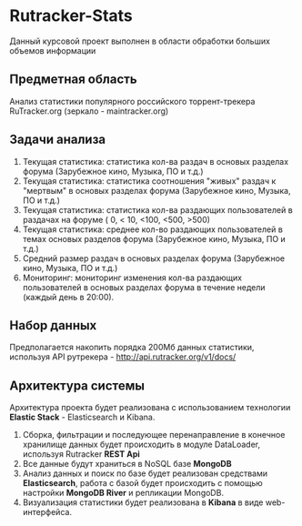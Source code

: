 # Rutracker-Stats

Данный курсовой проект выполнен в области обработки больших объемов информации

## Предметная область
Анализ статистики популярного российского торрент-трекера RuTracker.org (зеркало - maintracker.org)

## Задачи анализа
1. Текущая статистика: статистика кол-ва раздач в основых разделах форума (Зарубежное кино, Музыка, ПО и т.д.)
2. Текущая статистика: статистика соотношения "живых" раздач к "мертвым" в основых разделах форума (Зарубежное кино, Музыка, ПО и т.д.)
3. Текущая статистика: статистика кол-ва раздающих пользователей в раздачах на форуме ( 0, < 10, <100, <500, >500)
4. Текущая статистика: среднее кол-во раздающих пользователей в темах основых разделов форума (Зарубежное кино, Музыка, ПО и т.д.)
5. Средний размер раздач в основых разделах форума (Зарубежное кино, Музыка, ПО и т.д.)
6. Мониторинг: мониторинг изменения кол-ва раздающих пользователей в основых разделах форума в течение недели (каждый день в 20:00).

## Набор данных
Предполагается накопить порядка 200Мб данных статистики, используя API рутрекера - http://api.rutracker.org/v1/docs/ 

## Архитектура системы
Архитектура проекта будет реализована с использованием технологии <b>Elastic Stack</b> - Elasticsearch и Kibana.

1. Сборка, фильтрации и последующее перенаправление в конечное хранилище данных будет происходить в модуле DataLoader, используя Rutracker <b>REST Api</b>
2. Все данные будут храниться в NoSQL базе <b>MongoDB</b>
3. Анализ данных и поиск по базе будет реализован средствами <b>Elasticsearch</b>, работа с базой будет происходить с помощью настройки <b>MongoDB River</b> и репликации MongoDB.
4. Визуализация статистики будет реализована в <b>Kibana</b> в виде web-интерфейса.
